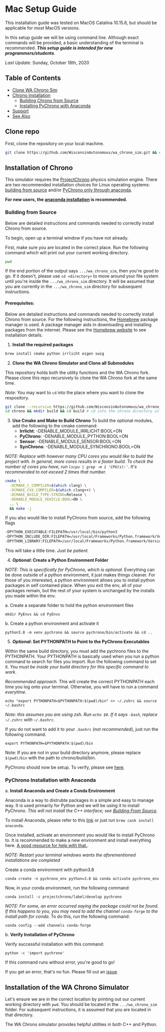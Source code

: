 # Mac Setup Guide

This installation guide was tested on MacOS Catalina 10.15.6, but should be applicable for _most_ MacOS versions.

In this setup guide we will be using command line. Although exact commands will be provided, a basic understanding of the terminal is recommended. _**This setup guide is intended for new programmers/students**_.

_Last Update_: Sunday, October 18th, 2020

## Table of Contents
- [Clone WA Chrono Sim](#clone-repo)
- [Chrono Installation](#installation-of-chrono)
    - [Building Chrono from Source](#building-from-source)
    - [Installing PyChrono with Anaconda](#pychrono-installation-with-anaconda)
- [Support](#support)
- [See Also](#see-also)

## Clone repo

First, clone the repository on your local machine.
```bash
git clone https://github.com/WisconsinAutonomous/wa_chrono_sim.git && cd wa_chrono_sim
```

## Installation of Chrono

This simulator requires the [ProjectChrono](http://www.projectchrono.org/) physics simulation engine. There are two recommended installation choices for Linux operating systems: [building from source](#building-from-source) and/or [PyChrono only through anaconda](#pychrono-installation-with-anaconda).

**For new users, the [anaconda installation](#pychrono-installation-with-anaconda) is recommended.**

### Building from Source

Below are detailed instructions and commands needed to correctly install Chrono from source.

To begin, open up a terminal window if you have not already.

First, make sure you are located in the correct place. Run the following command which will print out your current working directory.
```bash
pwd
```
If the end portion of the output says `.../wa_chrono_sim`, then you're good to go. If it doesn't, please use `cd <directory>` to move around your file system until you're inside the `.../wa_chrono_sim` directory. It will be assumed that you are currently in the `.../wa_chrono_sim` directory for subsequent instructions.

#### **Prerequisites:** 

Below are detailed instructions and commands needed to correctly install Chrono from source. For the following instructions, the [Homebrew](https://brew.sh/) package manager is used. A package manager aids in downloading and installing packages from the internet. Please see the [Homebrew website](https://brew.sh/) to see installation details.

1. **Install the required packages**

```bash
brew install cmake python irrlicht eigen swig
```

2. **Clone the WA Chrono Simulator and Clone all Submodules**

This repository holds both the utility functions and the WA Chrono fork. Please clone this repo recursively to clone the WA Chrono fork at the same time.

_Note_: You may want to `cd` into the place where you want to clone the respository.

```bash
git clone --recursive https://github.com/WisconsinAutonomous/wa_chrono_sim.git && cd wa_chrono_sim
cd chrono && mkdir build && cd build # cd into the chrono directory in preperation to build it
```

3. **Use Cmake and Make to Build Chrono**
To build the optional modules, add the following to the cmake command:
    * **Irrlicht**: -DENABLE_MODULE_IRRLICHT:BOOL=ON
    * **PyChrono**: -DENABLE_MODULE_PYTHON:BOOL=ON
    * **Sensor**: -DENABLE_MODULE_SENSOR:BOOL=ON
    * **SynChrono**: -DENABLE_MODULE_SYNCHRONO:BOOL=ON

_NOTE: Replace <cores> with however many CPU cores you would like to build the project with. In general, more cores results in a faster build. To check the number of cores you have, run `lscpu | grep -m 1 'CPU(s):'`. It's recommended to not exceed 2 times that number._

```bash
cmake \
  -DCMAKE_C_COMPILER=$(which clang) \
  -DCMAKE_CXX_COMPILER=$(which clang++) \
  -DCMAKE_BUILD_TYPE:STRING=Release \
  -DENABLE_MODULE_VEHICLE:BOOL=ON \
  .. \
  && make -j
```

If you also would like to install PyChrono from source, add the following flags
```bash
-DPYTHON_EXECUTABLE:FILEPATH=/usr/local/bin/python3
-DPYTHON_INCLUDE_DIR:FILEPATH=/usr/local/Frameworks/Python.framework/Versions/3.8/include/python3.8m
-DPYTHON_LIBRARY:FILEPATH=/usr/local/Frameworks/Python.framework/Versions/3.8/lib/libpython3.8.dylib
```

This will take a little time. _Just be patient._

4. **_Optional_: Create a Python Environment Folder**

*NOTE: This is specifically for PyChrono, which is optional.* Everything can be done outside of a python environment, it just makes things cleaner. For those of you interested, a python environment allows you to install python packages in self contained place. When you exit the env, all of your packages remain, but the rest of your system is unchanged by the installs you made within the env.

a. Create a separate folder to hold the python environment files
```
mkdir PyEnvs && cd PyEnvs
```
b. Create a python environment and activate it
```
python3.8 -m venv pychrono && source pychrono/bin/activate && cd ..
```

5. **_Optional_: Set PYTHONPATH to Point to the PyChrono Executables**

Within the same build directory, you must add the pychrono files to the PYTHONPATH. Your PYTHONPATH is basically used when you run a python command to search for files you import. Run the following command to set it. _You must be inside your build directory for this specific command to work_.

_Recommended approach._ This will create the correct PYTHONPATH each time you log onto your terminal. Otherwise, you will have to run a command _everytime_.
```
echo "export PYTHONPATH=$PYTHONPATH:$(pwd)/bin" >> ~/.zshrc && source ~/.bashrc
```
_Note: this assumes you are using zsh. Run `echo $0`. If it says `-bash`, replace `~/.zshrc` with `~/.bashrc`._

If you do not want to add it to your `.bashrc` (_not recommended_), just run the following command.
```
export PYTHONPATH=$PYTHONPATH:$(pwd)/bin
```
Note: If you are not in your build directory anymore, please replace `$(pwd)/bin` with the path to chrono/build/bin.

PyChrono should now be setup. To verify, please see [here](#verify-installation-of-pychrono).

### PyChrono Installation with Anaconda

a. **Install Anaconda and Create a Conda Environment**

Anaconda is a way to distrubte packages in a simple and easy to manage way. It is used primarily for Python and we will be using it to install PyChrono. _This will not install the C++ interface; see [Building From Source](#building-from-source)._

To install Anaconda, please refer to this [link](https://docs.anaconda.com/anaconda/install/mac-os/) or just run `brew cask install anaconda`.

Once installed, activate an environment you would like to install PyChrono to. It is recommended to make a new environment and install everything here. [A good resource for help with that.](https://docs.conda.io/projects/conda/en/latest/user-guide/tasks/manage-environments.html).

_NOTE: Restart your terminal windows wants the aforementioned installations are completed_

Create a conda environment with python3.8
```
conda create -n pychrono_env python=3.8 && conda activate pychrono_env
```

Now, in your conda environment, run the following command:
```
conda install -c projectchrono/label/develop pychrono
```

_NOTE: For some, an error occurred saying the package could not be found. If this happens to you, you may need to add the channel `conda-forge` to the install path for conda._ To do this, run the following command:
```
conda config --add channels conda-forge
```

b. **Verify Installation of PyChrono**

Verify successful installation with this command:
```
python -c 'import pychrono'
```
If this command runs without error, you're good to go!

If you get an error, that's no fun. Please fill out an [issue](https://github.com/WisconsinAutonomous/wa_chrono_sim/issues/new).

## Installation of the WA Chrono Simulator

Let's ensure we are in the correct location by printing out our current working directory with `pwd`. You should be located in the `.../wa_chrono_sim` folder. For subsequent instructions, it is assumed that you are located in that directory.

The WA Chrono simulator provides helpful utilities in both C++ and Python.